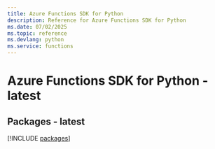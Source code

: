 ```yaml
---
title: Azure Functions SDK for Python
description: Reference for Azure Functions SDK for Python
ms.date: 07/02/2025
ms.topic: reference
ms.devlang: python
ms.service: functions
---
```

# Azure Functions SDK for Python - latest
## Packages - latest
[!INCLUDE [packages](functions-index.md)]